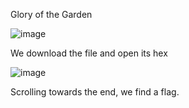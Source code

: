 Glory of the Garden

![image](https://github.com/itstanayhere/phase2_2/assets/147296398/7e4b1cbf-fadf-4512-ace6-2202faa8dc40)

We download the file and open its hex

![image](https://github.com/itstanayhere/phase2_2/assets/147296398/4062c60f-b048-4204-ae09-575045537ef4)

Scrolling towards the end, we find a flag.
